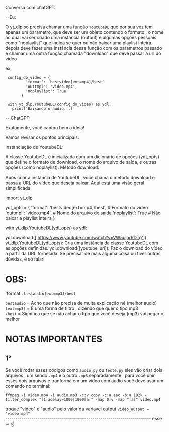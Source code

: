 Conversa com chatGPT:

--Eu:

 O yt_dlp so precisa chamar uma função `YoutubeDL` que por sua vez tem  apenas um parametro, que deve ser um objeto contendo o formato , o nome ao qual vai ser criado uma instância (output) e algumas opções pessoais como "noplaylist" que indica se quer ou não baixar uma playlist inteira. depois deve fazer uma instância dessa função com os parametros passado e chamar uma outra função chamada "download" que deve passar a url do video

 ex: 

```
 config_do_video = {
         'format': 'bestvideo[ext=mp4]/best' 
         'outtmpl': 'video.mp4',
         'noplaylist': True
       }

 with yt_dlp.YoutubeDL(config_do_video) as ydl:
   print('Baixando o audio...)

```

-- ChatGPT:

Exatamente, você captou bem a ideia!

Vamos revisar os pontos principais:

Instanciação de YoutubeDL:

A classe YoutubeDL é inicializada com um dicionário de opções (ydl_opts) que define o formato de download, o nome do arquivo de saída, e outras opções (como noplaylist).
Método download:

Após criar a instância de YoutubeDL, você chama o método download e passa a URL do vídeo que deseja baixar.
Aqui está uma visão geral simplificada:


import yt_dlp

ydl_opts = {
    'format': 'bestvideo[ext=mp4]/best',  # Formato do vídeo
    'outtmpl': 'video.mp4',  # Nome do arquivo de saída
    'noplaylist': True  # Não baixar a playlist inteira
}

with yt_dlp.YoutubeDL(ydl_opts) as ydl:
  
ydl.download(['https://www.youtube.com/watch?v=VW5ujnrRDTg'])
yt_dlp.YoutubeDL(ydl_opts): Cria uma instância da classe YoutubeDL com as opções definidas.
ydl.download([youtube_url]): Faz o download do vídeo a partir da URL fornecida.
Se precisar de mais alguma coisa ou tiver outras dúvidas, é só falar!




# OBS:

'format': `bestaudio[ext=mp3]/best`


`bestaudio` = Acho que não precisa de muita explicação né (melhor audio) <br>
`[ext=mp3]` = É uma forma de filtro , dizendo que quer o tipo mp3 <br>
`/best` = Significa que se não achar o tipo que você deseja (mp3) vai pegar o melhor


# NOTAS IMPORTANTES

## 1°
 Se você rodar esses códigos como `audio.py` ou `teste.py` eles vão criar dois arquivos , um sendo `.mp4` e o outro `.mp3`
 separadamente , para você unir esses dois arquivos e tranforma em um video com audio você deve usar um comando no terminal:

`ffmpeg -i video.mp4 -i audio.mp3 -c:v copy -c:a aac -b:a 192k -filter_complex "[1]adelay=1000|1000[a]" -map 0:v -map "[a]" video.mp4`

troque "video" e "audio" pelo valor da variavel output `video_output = "video.mp4"`<br>
------------------------------------------------------------------------ esse => ☝
                                           
